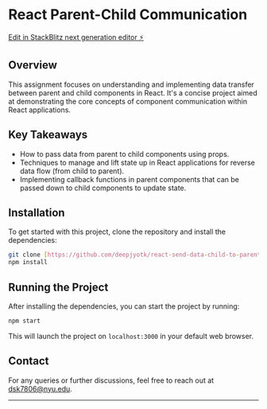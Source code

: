 



# React Parent-Child Communication

[Edit in StackBlitz next generation editor ⚡️](https://stackblitz.com/~/github.com/deepjyotk/react-send-data-child-to-parent-pccc5q)

## Overview

This assignment focuses on understanding and implementing data transfer between parent and child components in React. It's a concise project aimed at demonstrating the core concepts of component communication within React applications.

## Key Takeaways

- How to pass data from parent to child components using props.
- Techniques to manage and lift state up in React applications for reverse data flow (from child to parent).
- Implementing callback functions in parent components that can be passed down to child components to update state.

## Installation

To get started with this project, clone the repository and install the dependencies:

```bash
git clone [https://github.com/deepjyotk/react-send-data-child-to-parent-pccc5q.git](https://github.com/deepjyotk/react-send-data-child-to-parent-pccc5q.git)
npm install
```

## Running the Project

After installing the dependencies, you can start the project by running:

```bash
npm start
```

This will launch the project on `localhost:3000` in your default web browser.

## Contact

For any queries or further discussions, feel free to reach out at [dsk7806@nyu.edu](mailto:dsk7806@nyu.edu).

---
